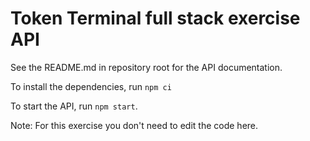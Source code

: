 # Token Terminal full stack exercise API

See the README.md in repository root for the API documentation.

To install the dependencies, run `npm ci`

To start the API, run `npm start`.

Note: For this exercise you don't need to edit the code here.
